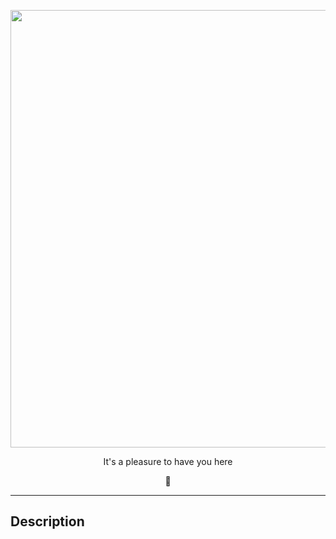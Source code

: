 <p align="center">
  <img src="https://github.com/mgtera200/Embedded-Linux-NTI/assets/127119775/ba8b75ae-488d-437d-b7d2-ddf296c91d41" width=700>
</p>



<p align="center">It's a pleasure to have you here</p>


<p align="center">👋</p>








---

## Description

